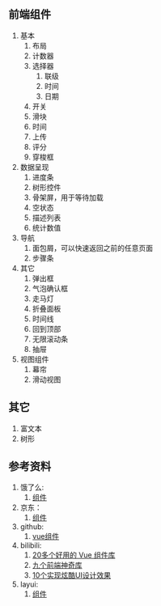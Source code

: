 ## 前端组件
1. 基本
   1. 布局
   2. 计数器
   3. 选择器
      1. 联级
      2. 时间
      3. 日期
   4. 开关
   5. 滑块
   6. 时间
   7. 上传
   8. 评分
   9. 穿梭框
2. 数据呈现
   1. 进度条
   2. 树形控件
   3. 骨架屏，用于等待加载
   4. 空状态
   5. 描述列表
   6. 统计数值
3. 导航
   1. 面包屑，可以快速返回之前的任意页面
   2. 步骤条
4. 其它
   1. 弹出框
   2. 气泡确认框
   3. 走马灯
   4. 折叠面板
   5. 时间线
   6. 回到顶部
   7. 无限滚动条
   8. 抽屉
5. 视图组件
   1. 幕帘
   2. 滑动视图
   
## 其它
1. 富文本
2. 树形

## 参考资料
1. 饿了么:
   1. [组件](https://element.eleme.cn/#/zh-CN/component/installation)
2. 京东：
   1. [组件](https://taro-ui.jd.com/#/docs/introduction)
3. github:
   1. [vue组件](https://github.com/vuejs/awesome-vue)
4. bilibili:
   1. [20多个好用的 Vue 组件库](https://www.bilibili.com/video/BV1g3411W7iQ)
   2. [九个前端神奇库](https://www.bilibili.com/video/BV1fe4y1D7o6)
   3. [10个实现炫酷UI设计效果](https://www.bilibili.com/video/BV1tg411T7bx)
5. layui:
   1. [组件](https://layui.dev/docs/2/)